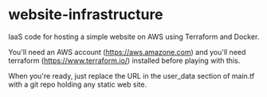 # website-infrastructure
IaaS code for hosting a simple website on AWS using Terraform and Docker.

You'll need an AWS account (https://aws.amazone.com) and you'll need terraform (https://www.terraform.io/) installed before playing with this.

When you're ready, just replace the URL in the user_data section of main.tf with a git repo holding any static web site.
